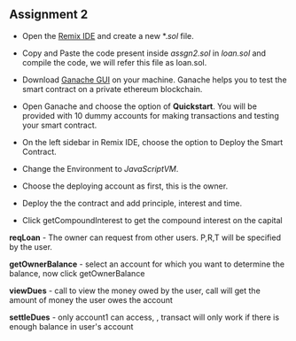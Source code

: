 ## Assignment 2

* Open the [Remix IDE](https://remix.ethereum.org/) and create a new *.*sol* file.

* Copy and Paste the code present inside *assgn2.sol* in *loan.sol* and compile the code, we will refer this file as loan.sol.

* Download [Ganache GUI](https://www.trufflesuite.com/ganache) on your machine. Ganache helps you to test the smart contract on a private ethereum blockchain.

* Open Ganache and choose the option of **Quickstart**. You will be provided with 10 dummy accounts for making transactions and testing your smart contract. 

* On the left sidebar in Remix IDE, choose the option to Deploy the Smart Contract. 

* Change the Environment to *JavaScriptVM*.

* Choose the deploying account as first, this is the owner.

* Deploy the the contract and add principle, interest and time.

* Click getCompoundInterest to get the compound interest on the capital

**reqLoan** -  The owner can request from other users. P,R,T will be specified by the user.

**getOwnerBalance** - select an account for which you want to determine the balance, now click getOwnerBalance

**viewDues** - call to view the money owed by the user, call will get the amount of money the user owes the account

**settleDues** - only account1 can access, , transact will only work if there is enough balance in user's account


